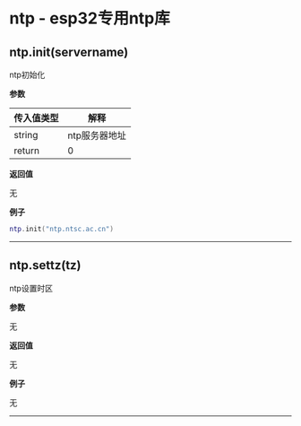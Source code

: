 # ntp - esp32专用ntp库

## ntp.init(servername)

ntp初始化

**参数**

|传入值类型|解释|
|-|-|
|string|ntp服务器地址|
|return|0|

**返回值**

无

**例子**

```lua
ntp.init("ntp.ntsc.ac.cn")

```

---

## ntp.settz(tz)

ntp设置时区

**参数**

无

**返回值**

无

**例子**

无

---

